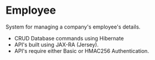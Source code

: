 # Employee
System for managing a company's employee's details. 
- CRUD Database commands using Hibernate 
- API's built using JAX-RA (Jersey). 
- API's require either Basic or HMAC256 Authentication.
